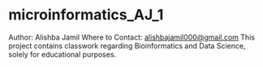 # microinformatics_AJ_1
Author: Alishba Jamil
Where to Contact: alishbajamil000@gmail.com
This project contains classwork regarding Bioinformatics and Data Science, solely for educational purposes. 
